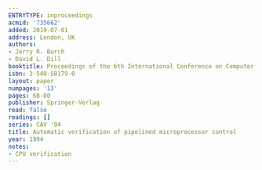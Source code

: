 ```yaml
---
ENTRYTYPE: inproceedings
acmid: '735662'
added: 2019-07-01
address: London, UK
authors:
- Jerry R. Burch
- David L. Dill
booktitle: Proceedings of the 6th International Conference on Computer Aided Verification
isbn: 3-540-58179-0
layout: paper
numpages: '13'
pages: 68-80
publisher: Springer-Verlag
read: false
readings: []
series: CAV '94
title: Automatic verification of pipelined microprocessor control
year: 1994
notes:
- CPU verification
---
```

